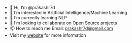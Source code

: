 - 👋 Hi, I’m @prakashr7d
- 👀 I’m interested in Artificial Intelligence/Machine Learning
- 🌱 I’m currently learning NLP
- 💞️ I’m looking to collaborate on Open Source projects
- 📫 How to reach me Email: prakashr7d@gmail.com
- Visit my [website](https://prakashr7d.wixsite.com/portfolio) for more information

